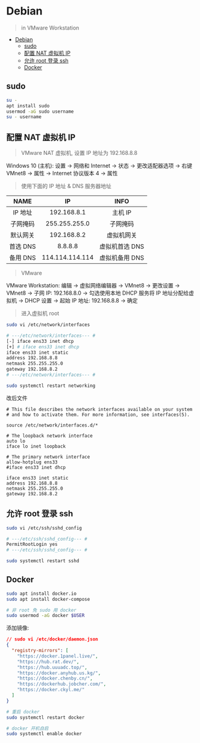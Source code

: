 # Debian

> in VMware Workstation

- [Debian](#debian)
  - [sudo](#sudo)
  - [配置 NAT 虚拟机 IP](#配置-nat-虚拟机-ip)
  - [允许 root 登录 ssh](#允许-root-登录-ssh)
  - [Docker](#docker)

## sudo

```bash
su -
apt install sudo
usermod -aG sudo username
su - username
```

## 配置 NAT 虚拟机 IP

> VMware NAT 虚拟机, 设置 IP 地址为 192.168.8.8

Windows 10 (主机): 设置 -> 网络和 Internet -> 状态 -> 更改适配器选项 -> 右键 VMnet8 -> 属性 -> Internet 协议版本 4 -> 属性

> 使用下面的 IP 地址 & DNS 服务器地址

|   NAME   |       IP        |      INFO      |
| :------: | :-------------: | :------------: |
| IP 地址  |   192.168.8.1   |    主机 IP     |
| 子网掩码 |  255.255.255.0  |    子网掩码    |
| 默认网关 |   192.168.8.2   |   虚拟机网关   |
| 首选 DNS |     8.8.8.8     | 虚拟机首选 DNS |
| 备用 DNS | 114.114.114.114 | 虚拟机备用 DNS |

> VMware

VMware Workstation: 编辑 -> 虚拟网络编辑器 -> VMnet8 -> 更改设置 -> VMnet8 -> 子网 IP: 192.168.8.0 -> 勾选使用本地 DHCP 服务将 IP 地址分配给虚拟机 -> DHCP 设置 -> 起始 IP 地址: 192.168.8.8 -> 确定

> 进入虚拟机 root

```bash
sudo vi /etc/network/interfaces

# ---/etc/network/interfaces--- #
[-] iface ens33 inet dhcp
[+] # iface ens33 inet dhcp
iface ens33 inet static
address 192.168.8.8
netmask 255.255.255.0
gateway 192.168.8.2
# ---/etc/network/interfaces--- #

sudo systemctl restart networking
```

改后文件

```interfaces
# This file describes the network interfaces available on your system
# and how to activate them. For more information, see interfaces(5).

source /etc/network/interfaces.d/*

# The loopback network interface
auto lo
iface lo inet loopback

# The primary network interface
allow-hotplug ens33
#iface ens33 inet dhcp

iface ens33 inet static
address 192.168.8.8
netmask 255.255.255.0
gateway 192.168.8.2
```

## 允许 root 登录 ssh

```bash
sudo vi /etc/ssh/sshd_config

# ---/etc/ssh/sshd_config--- #
PermitRootLogin yes
# ---/etc/ssh/sshd_config--- #

sudo systemctl restart sshd
```

## Docker

```bash
sudo apt install docker.io
sudo apt install docker-compose

# 非 root 免 sudo 用 docker
sudo usermod -aG docker $USER
```

添加镜像:

```json
// sudo vi /etc/docker/daemon.json
{
  "registry-mirrors": [
    "https://docker.1panel.live/",
    "https://hub.rat.dev/",
    "https://hub.uuuadc.top/",
    "https://docker.anyhub.us.kg/",
    "https://docker.chenby.cn/",
    "https://dockerhub.jobcher.com/",
    "https://docker.ckyl.me/"
  ]
}
```

```bash
# 重启 docker
sudo systemctl restart docker

# docker 开机自启
sudo systemctl enable docker
```
